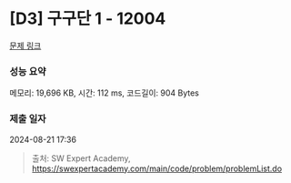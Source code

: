 # [D3] 구구단 1 - 12004 

[문제 링크](https://swexpertacademy.com/main/code/problem/problemDetail.do?contestProbId=AXkcWgFa8sADFAS8) 

### 성능 요약

메모리: 19,696 KB, 시간: 112 ms, 코드길이: 904 Bytes

### 제출 일자

2024-08-21 17:36



> 출처: SW Expert Academy, https://swexpertacademy.com/main/code/problem/problemList.do